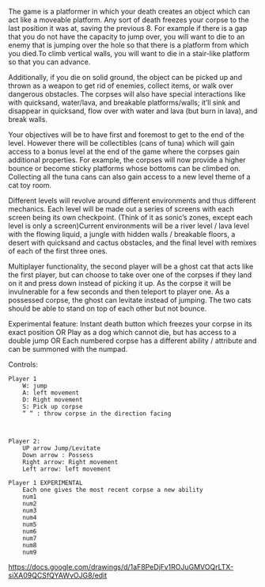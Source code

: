 The game is a platformer in which your death creates an object which can act like a moveable platform. Any sort of death freezes your corpse to the last position it was at, saving the previous 8. For example if there is a gap that you do not have the capacity to jump over, you will want to die to an enemy that is jumping over the hole so that there is a platform from which you died.To climb vertical walls, you will want to die in a stair-like platform so that you can advance.

Additionally, if you die on solid ground, the object can be picked up and thrown as a weapon to get rid of enemies, collect items, or walk over dangerous obstacles. The corpses will also have special interactions like with quicksand, water/lava, and breakable platforms/walls; it’ll sink and disappear in quicksand, flow over with water and lava (but burn in lava), and break walls.

Your objectives will be to have first and foremost to get to the end of the level. However there will be collectibles (cans of tuna) which will gain access to a bonus level at the end of the game where the corpses gain additional properties. For example, the corpses will now provide a higher bounce or become sticky platforms whose bottoms can be climbed on. Collecting all the tuna cans can also  gain access to a new level theme of a cat toy room.

Different levels will revolve around different environments and thus different mechanics. Each level will be made out a series of screens with each screen being its own checkpoint. (Think of it as sonic’s zones, except each level is only a screen)Current environments will be a river level / lava level with the flowing liquid, a jungle with hidden walls / breakable floors, a desert with quicksand and cactus obstacles, and the final level with remixes of each of the first three ones.

Multiplayer functionality, the second player will be a ghost cat that acts like the first player, but can choose to take over one of the corpses if they land on it and press down instead of picking it up. As the corpse it will be invulnerable for a few seconds and then teleport to player one. As a possessed corpse, the ghost can levitate instead of jumping. The two cats should be able to stand on top of each other but not bounce.

Experimental feature: Instant death button which freezes your corpse in its exact position
OR Play as a dog which cannot die, but has access to a double jump OR Each numbered corpse has a different ability / attribute and can be summoned with the numpad.

Controls:

	Player 1
		W: jump
		A: left movement
		D: Right movement
		S: Pick up corpse
		“ “ : throw corpse in the direction facing



	Player 2:
		UP arrow Jump/Levitate
		Down arrow : Possess
		Right arrow: Right movement
		Left arrow: left movement

	Player 1 EXPERIMENTAL
		Each one gives the most recent corpse a new ability
		num1
		num2
		num3
		num4
		num5
		num6
		num7
		num8
		num9
https://docs.google.com/drawings/d/1aF8PeDjFv1ROJuGMVOQrLTX-siXA09QCSfQYAWvOJG8/edit
